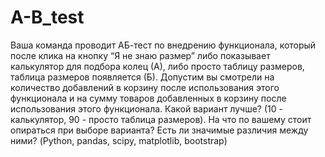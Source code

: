 # A-B_test
Ваша команда проводит AБ-тест по внедрению функционала, который после клика на кнопку “Я не знаю размер” либо показывает калькулятор для подбора колец (А), либо просто таблицу размеров, таблица размеров появляется (Б). Допустим вы смотрели на количество добавлений в корзину после использования этого функционала и на сумму товаров добавленных в корзину после использования этого функционала. Какой вариант лучше? (10 - калькулятор, 90 - просто таблица размеров). На что по вашему стоит опираться при выборе варианта? Есть ли значимые различия между ними? (Python, pandas, scipy, matplotlib, bootstrap)
